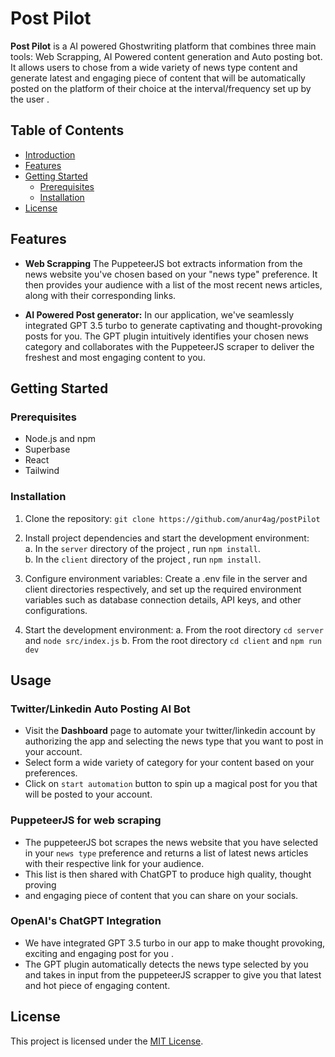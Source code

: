 # Post Pilot

**Post Pilot** is a AI powered Ghostwriting platform that combines three main tools: Web Scrapping,  AI Powered content generation and Auto posting bot. It allows users to chose from a wide variety of news type content and generate latest and engaging piece of content that will be automatically posted on the platform of their choice at the interval/frequency set up by the user .

## Table of Contents

- [Introduction](#introduction)
- [Features](#features)
- [Getting Started](#getting-started)
  - [Prerequisites](#prerequisites)
  - [Installation](#installation)
- [License](#license)

## Features

- **Web Scrapping** The PuppeteerJS bot extracts information from the news website you've chosen based on your "news type" preference. It then provides your audience with a list of the most recent news articles, along with their corresponding links.

- **AI Powered Post generator:** In our application, we've seamlessly integrated GPT 3.5 turbo to generate captivating and thought-provoking posts for you. The GPT plugin intuitively identifies your chosen news category and collaborates with the PuppeteerJS scraper to deliver the freshest and most engaging content to you.

## Getting Started

### Prerequisites

- Node.js and npm
- Superbase
- React
- Tailwind

### Installation

1. Clone the repository: `git clone https://github.com/anur4ag/postPilot`
2. Install project dependencies and start the development environment: <br>
   a. In the `server` directory of the project , run `npm install`. <br>
   b. In the `client` directory of the project , run `npm install`. <br>
   
3. Configure environment variables: Create a .env file in the server and client directories respectively, and set up the required environment variables such as database connection details, API keys, and other configurations.
4. Start the development environment: 
	a. From the root directory `cd server` and `node src/index.js`
	b.  From the root directory `cd client` and `npm run dev`

## Usage

### Twitter/Linkedin Auto Posting AI Bot

- Visit the **Dashboard** page to automate your twitter/linkedin account by authorizing the app and selecting the news type that you want to post in your account.
- Select form a wide variety of category for your content based on your preferences.
- Click on `start automation` button to spin up a magical post for you that will be posted to your account.

### PuppeteerJS for web scraping
- The puppeteerJS bot scrapes the news website that you have selected in your `news type` preference and returns a list of latest news articles with their respective link for your audience. 
- This list is then shared with ChatGPT to produce high quality, thought proving
- and engaging piece of content that you can share on your socials. 

### OpenAI's ChatGPT Integration

- We have integrated GPT 3.5 turbo in our app to make thought provoking, exciting and engaging post for you .
- The GPT plugin automatically detects the news type selected by you and takes in input from the puppeteerJS scrapper to give you that latest and hot piece of engaging content.

## License

This project is licensed under the [MIT License](LICENSE).
